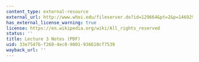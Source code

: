 ```yaml
---
content_type: external-resource
external_url: http://www.whoi.edu/fileserver.do?id=129664&pt=2&p=146929
has_external_license_warning: true
license: https://en.wikipedia.org/wiki/All_rights_reserved
status: ''
title: Lecture 3 Notes (PDF)
uid: 33e7547b-f260-4ec0-9001-936610cf7539
wayback_url: ''
---
```


